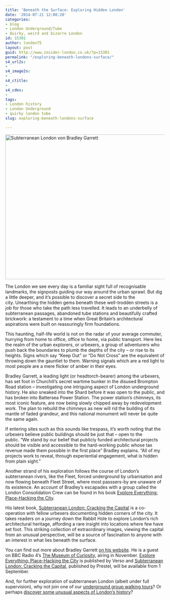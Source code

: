 ```yaml
---
title: 'Beneath the Surface: Exploring Hidden London'
date: '2014-07-21 12:00:20'
categories:
- blog
- London Underground/Tube
- Quirky, weird and bizarre London
id: 15301
author: london75
layout: post
guid: http://www.insider-london.co.uk/?p=15301
permalink: "/exploring-beneath-londons-surface/"
s4_url2s:
- 
s4_image2s:
- 
s4_ctitle:
- 
s4_cdes:
- 
tags:
- London history
- London Underground
- quirky london tube
slug: exploring-beneath-londons-surface

---
```

[<img class="wp-image-15304 size-full aligncenter" src="http://www.insider-london.co.uk/wp-content/uploads/2014/07/Mini-Subterranean-London-resized.jpg" alt="Subterranean London von Bradley Garrett" width="569" height="457" />](http://www.insider-london.co.uk/wp-content/uploads/2014/07/Mini-Subterranean-London-resized.jpg)

The London we see every day is a familiar sight full of recognisable landmarks, the signposts guiding our way around the urban sprawl. But dig a little deeper, and it’s possible to discover a secret side to the city. Unearthing the hidden gems beneath these well-trodden streets is a job for those who take the path less travelled. It leads to an underbelly of subterranean passages, abandoned tube stations and beautifully crafted brickwork: a testament to a time when Great Britain’s architectural aspirations were built on reassuringly firm foundations.

This haunting, half-life world is not on the radar of your average commuter, hurrying from home to office, office to home, via public transport. Here lies the realm of the urban explorers, or urbexers, a group of adventurers who push back the boundaries to plumb the depths of the city – or rise to its heights. Signs which say “Keep Out” or “Do Not Cross” are the equivalent of throwing down the gauntlet to them. Warning signals which are a red light to most people are a mere flicker of amber in their eyes.

Bradley Garrett, a leading light (or headtorch-bearer) among the urbexers, has set foot in Churchill’s secret wartime bunker in the disused Brompton Road station – investigating one intriguing aspect of London underground history. He also sneaked into the Shard before it was open to the public, and has broken into Battersea Power Station. The power station’s chimneys, its most iconic feature, are now being slowly chipped away by redevelopment work. The plan to rebuild the chimneys as new will rid the building of its mantle of faded grandeur, and this national monument will never be quite the same again.

If entering sites such as this sounds like trespass, it’s worth noting that the urbexers believe public buildings should be just that &#8211; open to the public. “We stand by our belief that publicly funded architectural projects should be visible and accessible to the hard-working public whose tax revenue made them possible in the first place” Bradley explains. “All of my projects work to reveal, through experiential engagement, what is hidden from plain sight.”

Another strand of his exploration follows the course of London’s subterranean rivers, like the Fleet, forced underground by urbanisation and now flowing beneath Fleet Street, where most passsers-by are unaware of its existence. An account of Bradley’s escapades with a group called the London Consolidation Crew can be found in his book <a href="http://www.amazon.co.uk/Explore-Everything-Place-hacking-Bradley-Garrett/dp/1781681295/ref=sr_1_1?ie=UTF8&qid=1405942295&sr=8-1&keywords=Bradley+Garrett" target="_blank">Explore Everything: Place-Hacking the City</a>.

His latest book, <a href="http://www.amazon.co.uk/Subterranean-London-Cracking-Bradley-Garrett/dp/3791349457/ref=sr_1_2?ie=UTF8&qid=1405942295&sr=8-2&keywords=Bradley+Garrett" target="_blank">Subterranean London: Cracking the Capital</a> is a co-operation with fellow urbexers documenting hidden corners of the city. It takes readers on a journey down the Rabbit Hole to explore London’s rich architectural heritage, affording a rare insight into locations where few have set foot. This striking collection of extraordinary images, viewing the capital from an unusual perspective, will be a source of fascination to anyone with an interest in what lies beneath the surface.

You can find out more about Bradley Garrett <a href="www.bradleygarrett.com" target="_blank">on his website</a>. He is a guest on BBC Radio 4&#8217;s <a href="http://www.bbc.co.uk/programmes/b00k3wvk" target="_blank">The Museum of Curiosity</a>, airing in November. <a href="http://www.amazon.co.uk/Explore-Everything-Place-hacking-Bradley-Garrett/dp/1781681295/ref=sr_1_1?ie=UTF8&qid=1405942295&sr=8-1&keywords=Bradley+Garrett" target="_blank">Explore Everything: Place-Hacking the City</a> is published by Verso and <a href="http://www.amazon.co.uk/Subterranean-London-Cracking-Bradley-Garrett/dp/3791349457/ref=sr_1_2?ie=UTF8&qid=1405942295&sr=8-2&keywords=Bradley+Garrett" target="_blank">Subterranean London: Cracking the Capital</a>, published by Prestel, will be available from 1 September.

And, for further exploration of subterranean London (albeit under full supervision), why not join one of our <a title="Underground tube walking tours" href="http://www.insider-london.co.uk/london-underground-tube-tours/" target="_blank">underground group walking tours</a>? Or perhaps <a title="quirky London walking tours" href="http://www.insider-london.co.uk/quirky-weird-london-walking-tours/" target="_blank">discover some unusual aspects of London’s history</a>?